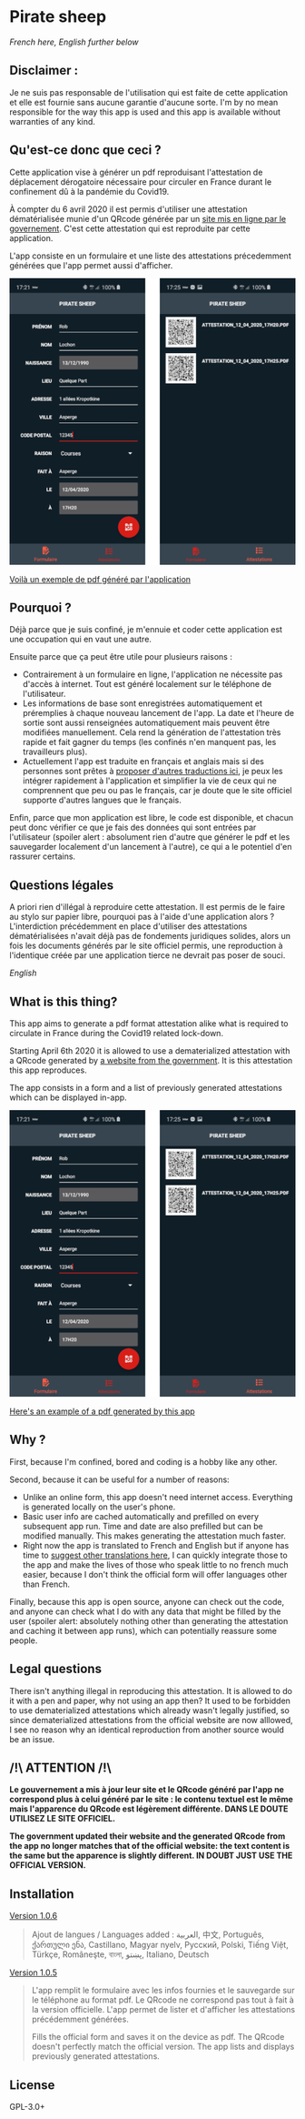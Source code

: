 # Pirate sheep

*French here, English further below*

## Disclaimer : 

Je ne suis pas responsable de l'utilisation qui est faite de cette application et elle est fournie sans aucune garantie d'aucune sorte.
I'm by no mean responsible for the way this app is used and this app is available without warranties of any kind.

## Qu'est-ce donc que ceci ?

Cette application vise à générer un pdf reproduisant l'attestation de déplacement dérogatoire nécessaire pour circuler en France durant le confinement dû à la pandémie du Covid19. 

À compter du 6 avril 2020 il est permis d'utiliser une attestation dématérialisée munie d'un QRcode générée par un [site mis en ligne par le governement](https://media.interieur.gouv.fr/deplacement-covid-19/). C'est cette attestation qui est reproduite par cette application.

L'app consiste en un formulaire et une liste des attestations précedemment générées que l'app permet aussi d'afficher.

![Screenshots](./examples/Screenshots.png)

[Voilà un exemple de pdf généré par l'application](./examples/attestation_12_04_2020_17h20.pdf)  

## Pourquoi ? 

Déjà parce que je suis confiné, je m'ennuie et coder cette application est une occupation qui en vaut une autre.

Ensuite parce que ça peut être utile pour plusieurs raisons : 

- Contrairement à un formulaire en ligne, l'application ne nécessite pas d'accès à internet. Tout est généré localement sur le téléphone de l'utilisateur. 
- Les informations de base sont enregistrées automatiquement et préremplies à chaque nouveau lancement de l'app. La date et l'heure de sortie sont aussi renseignées automatiquement mais peuvent être modifiées manuellement. Cela rend la génération de l'attestation très rapide et fait gagner du temps (les confinés n'en manquent pas, les travailleurs plus).
- Actuellement l'app est traduite en français et anglais mais si des personnes sont prêtes à [proposer d'autres traductions ici](https://ethercalc.org/klviivtn1z4h), je peux les intégrer rapidement à l'application et simplifier la vie de ceux qui ne comprennent que peu ou pas le français, car je doute que le site officiel supporte d'autres langues que le français.

Enfin, parce que mon application est libre, le code est disponible, et chacun peut donc vérifier ce que je fais des données qui sont entrées par l'utilisateur (spoiler alert : absolument rien d'autre que générer le pdf et les sauvegarder localement d'un lancement à l'autre), ce qui a le potentiel d'en rassurer certains.

## Questions légales

A priori rien d'illégal à reproduire cette attestation. Il est permis de le faire au stylo sur papier libre, pourquoi pas à l'aide d'une application alors ? L'interdiction précédemment en place d'utiliser des attestations dématérialisées n'avait déjà pas de fondements juridiques solides, alors un fois les documents générés par le site officiel permis, une reproduction à l'identique créée par une application tierce ne devrait pas poser de souci. 



*English*

## What is this thing?

This app aims to generate a pdf format attestation alike what is required to circulate in France during the Covid19 related lock-down. 

Starting April 6th 2020 it is allowed to use a dematerialized attestation with a QRcode generated by [a website from the government](https://media.interieur.gouv.fr/deplacement-covid-19/). It is this attestation this app reproduces.

The app consists in a form and a list of previously generated attestations which can be displayed in-app.

![Screenshots](./examples/Screenshots.png)

[Here's an example of a pdf generated by this app](./examples/attestation_12_04_2020_17h20.pdf)  

## Why ? 

First, because I'm confined, bored and coding is a hobby like any other.

Second, because it can be useful for a number of reasons: 

- Unlike an online form, this app doesn't need internet access. Everything is generated locally on the user's phone.
- Basic user info are cached automatically and prefilled on every subsequent app run. Time and date are also prefilled but can be modified manually. This makes generating the attestation much faster.
- Right now the app is translated to French and English but if anyone has time to [suggest other translations here](https://ethercalc.org/klviivtn1z4h), I can quickly integrate those to the app and make the lives of those who speak little to no french much easier, because I don't think the official form will offer languages other than French.

Finally, because this app is open source, anyone can check out the code, and anyone can check what I do with any data that might be filled by the user (spoiler alert: absolutely nothing other than generating the attestation and caching it between app runs), which can potentially reassure some people.

## Legal questions

There isn't anything illegal in reproducing this attestation. It is allowed to do it with a pen and paper, why not using an app then? It used to be forbidden to use dematerialized attestations which already wasn't legally justified, so since dematerialized attestations from the official website are now alllowed, I see no reason why an identical reproduction from another source would be an issue. 

## /!\ ATTENTION /!\

**Le gouvernement a mis à jour leur site et le QRcode généré par l'app ne correspond plus à celui généré par le site : le contenu textuel est le même mais l'apparence du QRcode est légèrement différente. DANS LE DOUTE UTILISEZ LE SITE OFFICIEL.**

**The government updated their website and the generated QRcode from the app no longer matches that of the official website: the text content is the same but the apparence is slightly different. IN DOUBT JUST USE THE OFFICIAL VERSION.**

## Installation

[Version 1.0.6](https://github.com/guisalmon/pirate_sheep/blob/1.0.6/app/release/app-release.apk)

>Ajout de langues / Languages added : العربية, 中文, Português, ქართული ენა, Castillano, Magyar nyelv, Русский, Polski, Tiếng Việt, Türkçe, Româneşte, বাংলা, پښتو, Italiano, Deutsch
>

[Version 1.0.5](https://github.com/guisalmon/pirate_sheep/blob/1.0.5/app/release/app-release.apk)

>L'app remplit le formulaire avec les infos fournies et le sauvegarde sur le téléphone au format pdf. Le QRcode ne correspond pas tout à fait à la version officielle. L'app permet de lister et d'afficher les attestations précédemment générées.
>
>Fills the official form and saves it on the device as pdf. The QRcode doesn't perfectly match the official version. The app lists and displays previously generated attestations.

## License

GPL-3.0+